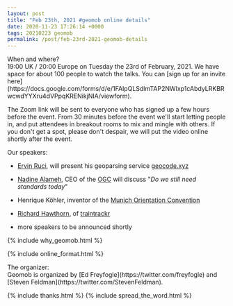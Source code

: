 ```yaml
--- 
layout: post
title: "Feb 23th, 2021 #geomob online details"
date: 2020-11-23 17:26:14 +0000
tags: 20210223 geomob
permalink: /post/feb-23rd-2021-geomob-details
---
```


<div class="heading">When and where?</div>
19:00 UK / 20:00 Europe on Tuesday the 23rd of February, 2021.
We have space for about 100 people to watch
the talks. You can [sign up for an invite here](https://docs.google.com/forms/d/e/1FAIpQLSdlmTAP2NWIxp1cAbdyLRKBRwcwdYYXru4dVPpqKRENikjNIA/viewform).

The Zoom link will be sent to everyone who has signed up a few hours before
the event. From 30 minutes before the event we'll start letting people in, and
put attendees in breakout rooms to mix and mingle with others. If you don't
get a spot, please don't despair, we will put the video online shortly
after the event.

<div class="heading">Our speakers:</div>

* [Ervin Ruci](https://twitter.com/geolytica), will present his geoparsing service [geocode.xyz](https://geocode.xyz/)

* [Nadine Alameh](https://twitter.com/nadinesa), CEO of the [OGC](https://www.ogc.org) will discuss "_Do we still need standards today_"

* Henrique Köhler, inventor of the [Munich Orientation Convention](http://www.volksnav.de)

* [Richard Hawthorn](https://twitter.com/richardhawthorn), of [traintrackr](https://www.traintrackr.io)

* more speakers to be announced shortly

{% include why_geomob.html %}

{% include online_format.html %}
<div class="heading">The organizer:</div>
Geomob is organized by [Ed Freyfogle](https://twitter.com/freyfogle) and
[Steven Feldman](https://twitter.com/StevenFeldman).

{% include thanks.html %}
{% include spread_the_word.html %}
